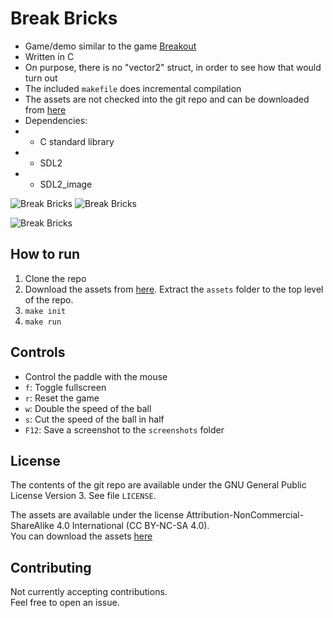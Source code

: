 # Break Bricks

- Game/demo similar to the game [Breakout](https://en.wikipedia.org/wiki/Breakout_(video_game))
- Written in C
- On purpose, there is no "vector2" struct, in order to see how that would turn out
- The included `makefile` does incremental compilation
- The assets are not checked into the git repo and can be downloaded from [here](https://github.com/Costava/break-bricks/releases/tag/assets)
- Dependencies:
- - C standard library
- - SDL2
- - SDL2_image

![Break Bricks](https://i.imgur.com/eQeMZWc.png)
![Break Bricks](https://i.imgur.com/xkX8MjZ.png)

![Break Bricks](https://i.imgur.com/F3AWMgp.gif)

## How to run

1. Clone the repo
2. Download the assets from [here](https://github.com/Costava/break-bricks/releases/tag/assets). Extract the `assets` folder to the top level of the repo.
3. `make init`
4. `make run`

## Controls
- Control the paddle with the mouse
- `f`: Toggle fullscreen
- `r`: Reset the game
- `w`: Double the speed of the ball
- `s`: Cut the speed of the ball in half
- `F12`: Save a screenshot to the `screenshots` folder

## License
The contents of the git repo are available under the GNU General Public License Version 3. See file `LICENSE`.

The assets are available under the license Attribution-NonCommercial-ShareAlike 4.0 International (CC BY-NC-SA 4.0).  
You can download the assets [here](https://github.com/Costava/break-bricks/releases/tag/assets)

## Contributing
Not currently accepting contributions.  
Feel free to open an issue.
